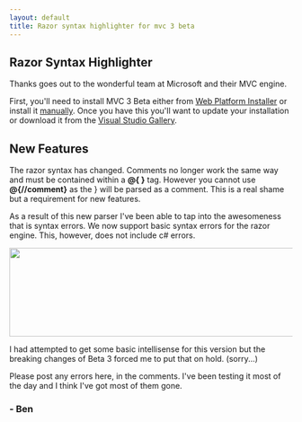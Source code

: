 ```yaml
---
layout: default
title: Razor syntax highlighter for mvc 3 beta
---
```


<h2>Razor Syntax Highlighter</h2>

<p>Thanks goes out to the wonderful team at Microsoft and their MVC engine.</p>

<p>First, you'll need to install MVC 3 Beta either from <a href='http://www.microsoft.com/web/gallery/install.aspx?appid=MVC3'>Web Platform Installer</a> or install it <a href='http://www.microsoft.com/downloads/en/details.aspx?FamilyID=0abac7a3-b302-4644-bd43-febf300b2c51&amp;displaylang=en'>manually</a>. Once you have this you'll want to update your installation or download it from the <a href='http://visualstudiogallery.msdn.microsoft.com/en-us/8dc77b9c-7c83-4392-9c46-fd15f3927a2e'>Visual Studio Gallery</a>.</p>

<h2>New Features</h2>

<p>The razor syntax has changed. Comments no longer work the same way and must be contained within a <strong>@{ }</strong> tag. However you cannot use <strong>@{//comment}</strong> as the } will be parsed as a comment. This is a real shame but a requirement for new features.</p>

<p>As a result of this new parser I've been able to tap into the awesomeness that is syntax errors. We now support basic syntax errors for the razor engine. This, however, does not include c# errors.</p>

<p><a href="http://buildstarted.com/wp-content/uploads/2010/10/razorsyntaxerror.png"><img src="http://buildstarted.com/wp-content/uploads/2010/10/razorsyntaxerror.png" alt="" title="Razor Syntax Error Example" width="543" height="158" class="size-full wp-image-428" /></a></p>

<p>I had attempted to get some basic intellisense for this version but the breaking changes of Beta 3 forced me to put that on hold. (sorry...)</p>

<p>Please post any errors here, in the comments. I've been testing it most of the day and I think I've got most of them gone.</p>

<h3>- Ben</h3>
